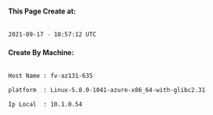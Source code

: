 
   
#### This Page Create at:

```bash

2021-09-17 - 10:57:12 UTC

```

#### Create By Machine:

```bash

Host Name : fv-az131-635

platform  : Linux-5.8.0-1041-azure-x86_64-with-glibc2.31

Ip Local  : 10.1.0.54

```

